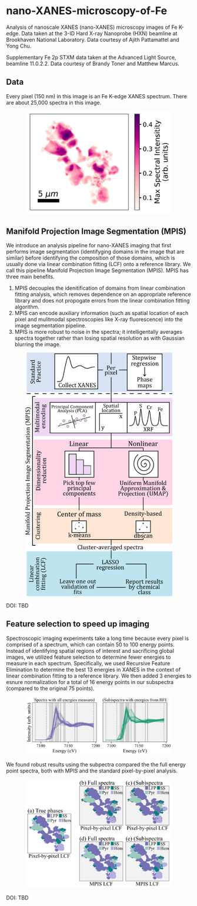 # nano-XANES-microscopy-of-Fe
Analysis of nanoscale XANES (nano-XANES) microscopy images of Fe K-edge. Data taken at the 3-ID Hard X-ray Nanoprobe (HXN) beamline at Brookhaven National Laboratory. Data courtesy of Ajith Pattamattel and Yong Chu.

Supplementary Fe 2p STXM data taken at the Advanced Light Source, beamline 11.0.2.2. Data courtesy of Brandy Toner and Matthew Marcus.

## Data

Every pixel (150 nm) in this image is an Fe K-edge XANES spectrum. There are about 25,000 spectra in this image.

<p align="center">
<img src="Figures/two-dim_heatmap.png" alt="data image" width="400">
</p>

## Manifold Projection Image Segmentation (MPIS)

We introduce an analysis pipeline for nano-XANES imaging that first performs image segmentation (identifyging domains in the image that are similar) before identifying the composition of those domains, which is usually done via linear combination fitting (LCF) onto a reference library. We call this pipeline Manifold Projection Image Segmentation (MPIS). MPIS has three main benefits.

1. MPIS decouples the idenitification of domains from linear combination fitting analysis, which removes dependence on an appropriate reference library and does not propogate errors from the linear combination fitting algorithm.
2. MPIS can encode auxiliary information (such as spatial location of each pixel and mulitmodal spectroscopies like X-ray fluorescence) into the image segmentation pipeline.
3. MPIS is more robust to noise in the spectra; it intelligentally averages spectra together rather than losing spatial resolution as with Gaussian blurring the image.

<p align="center">
<img src="Figures/image_segmentation.png" alt="MPIS" width="400">
</p>


DOI: TBD

## Feature selection to speed up imaging

Spectroscopic imaging experiments take a long time because every pixel is comprised of a spectrum, which can contain 50 to 100 energy points. Instead of identifying spatial regions of interest and sacrificing global images, we utilized feature selection to determine fewer energies to measure in each spectrum. Specifically, we used Recursive Feature Elimination to determine the best 13 energies in XANES in the context of linear combination fitting to a reference library. We then added 3 energies to esnure normalization for a total of 16 energy points in our subspectra (compared to the original 75 points).  

<p align="center">
<img src="Figures/full_vs_rfe_spectra.png" alt="subspectra" width="400">
</p>

We found robust results using the subpectra compared the the full energy point spectra, both with MPIS and the standard pixel-by-pixel analysis.

<p align="center">
<img src="Figures/MPIS_LASSO_LCF_full_vs_sub_spectra.png" alt="RFE" width="400">
</p>


DOI: TBD
